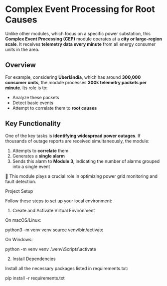 # Complex Event Processing for Root Causes

Unlike other modules, which focus on a specific power substation, this **Complex Event Processing (CEP)** module operates at a **city or large-region scale**. It receives **telemetry data every minute** from all energy consumer units in the area.

## Overview

For example, considering **Uberlândia**, which has around **300,000 consumer units**, the module processes **300k telemetry packets per minute**. Its role is to:  
- Analyze these packets  
- Detect basic events  
- Attempt to correlate them to **root causes**  

## Key Functionality

One of the key tasks is **identifying widespread power outages**. If thousands of outage reports are received simultaneously, the module:  
1. Attempts to **correlate** them  
2. Generates a **single alarm**  
3. Sends this alarm to **Module 3**, indicating the number of alarms grouped into a single event  

🚀 This module plays a crucial role in optimizing power grid monitoring and fault detection.  

Project Setup

Follow these steps to set up your local environment:

1. Create and Activate Virtual Environment

On macOS/Linux:

python3 -m venv venv
source venv/bin/activate

On Windows:

python -m venv venv
.\venv\Scripts\activate

2. Install Dependencies

Install all the necessary packages listed in requirements.txt:

pip install -r requirements.txt